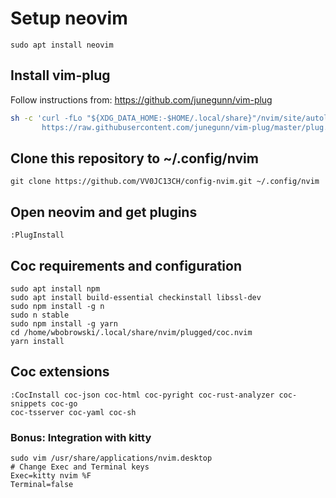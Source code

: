 # Setup neovim

```fish
sudo apt install neovim
```

## Install vim-plug

Follow instructions from: https://github.com/junegunn/vim-plug

```bash
sh -c 'curl -fLo "${XDG_DATA_HOME:-$HOME/.local/share}"/nvim/site/autoload/plug.vim --create-dirs \
       https://raw.githubusercontent.com/junegunn/vim-plug/master/plug.vim'
```

## Clone this repository to ~/.config/nvim

```fish
git clone https://github.com/VV0JC13CH/config-nvim.git ~/.config/nvim
```

## Open neovim and get plugins

```vim
:PlugInstall
```

## Coc requirements and configuration

```fish
sudo apt install npm
sudo apt install build-essential checkinstall libssl-dev
sudo npm install -g n
sudo n stable
sudo npm install -g yarn
cd /home/wbobrowski/.local/share/nvim/plugged/coc.nvim
yarn install
```

## Coc extensions

```vim
:CocInstall coc-json coc-html coc-pyright coc-rust-analyzer coc-snippets coc-go
coc-tsserver coc-yaml coc-sh
```

### Bonus: Integration with kitty

```fish
sudo vim /usr/share/applications/nvim.desktop
# Change Exec and Terminal keys
Exec=kitty nvim %F
Terminal=false
```
